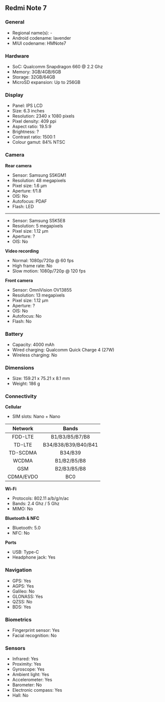 ## Redmi Note 7

### General

* Regional name(s): -
* Android codename: lavender
* MIUI codename: HMNote7

### Hardware

* SoC: Qualcomm Snapdragon 660 @ 2.2 Ghz
* Memory: 3GB/4GB/6GB
* Storage: 32GB/64GB
* MicroSD expansion: Up to 256GB

### Display

* Panel: IPS LCD
* Size: 6.3 inches
* Resolution: 2340 x 1080 pixels
* Pixel density: 409 ppi
* Aspect ratio: 19.5:9
* Brightness: ?
* Contrast ratio: 1500:1
* Colour gamut: 84% NTSC

### Camera

**Rear camera**

* Sensor: Samsung S5KGM1
* Resolution: 48 megapixels
* Pixel size: 1.6 µm
* Aperture: f/1.8
* OIS: No
* Autofocus: PDAF
* Flash: LED

---

* Sensor: Samsung S5K5E8
* Resolution: 5 megapixels
* Pixel size: 1.12 µm
* Aperture: ?
* OIS: No

**Video recording**

* Normal: 1080p/720p @ 60 fps
* High frame rate: No
* Slow motion: 1080p/720p @ 120 fps

**Front camera**

* Sensor: OmniVision OV13855
* Resolution: 13 megapixels
* Pixel size: 1.12 µm
* Aperture: ?
* OIS: No
* Autofocus: No
* Flash: No

### Battery

* Capacity: 4000 mAh
* Wired charging: Qualcomm Quick Charge 4 (27W)
* Wireless charging: No

### Dimensions

* Size: 159.21 x 75.21 x 8.1 mm
* Weight: 186 g

### Connectivity

**Cellular**

* SIM slots: Nano + Nano

| Network | Bands |
|:---------:|:-------------------:|
| FDD-LTE | B1/B3/B5/B7/B8 |
| TD-LTE | B34/B38/B39/B40/B41 |
| TD-SCDMA | B34/B39 |
| WCDMA | B1/B2/B5/B8 |
| GSM | B2/B3/B5/B8 |
| CDMA/EVDO | BC0 |

**Wi-Fi**

* Protocols: 802.11 a/b/g/n/ac
* Bands: 2.4 Ghz / 5 Ghz
* MIMO: No

**Bluetooth & NFC**

* Bluetooth: 5.0 
* NFC: No

**Ports**

* USB: Type-C
* Headphone jack: Yes

### Navigation

* GPS: Yes
* AGPS: Yes
* Galileo: No
* GLONASS: Yes
* QZSS: No
* BDS: Yes

### Biometrics

* Fingerprint sensor: Yes
* Facial recognition: No

### Sensors

* Infrared: Yes
* Proximity: Yes
* Gyroscope: Yes
* Ambient light: Yes
* Accelerometer: Yes
* Barometer: No
* Electronic compass: Yes
* Hall: No